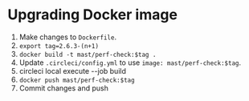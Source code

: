 # Upgrading Docker image

1. Make changes to `Dockerfile`.
2. `export tag=2.6.3-(n+1)`
3. `docker build -t mast/perf-check:$tag .`
4. Update `.circleci/config.yml` to use `image: mast/perf-check:$tag`.
5. circleci local execute --job build
5. `docker push mast/perf-check:$tag`
6. Commit changes and push
